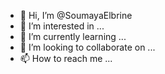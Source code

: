 - 👋 Hi, I’m @SoumayaElbrine
- 👀 I’m interested in ...
- 🌱 I’m currently learning ...
- 💞️ I’m looking to collaborate on ...
- 📫 How to reach me ...

<!---
SoumayaElbrine/SoumayaElbrine is a ✨ special ✨ repository because its `README.md` (this file) appears on your GitHub profile.
You can click the Preview link to take a look at your changes.
--->
